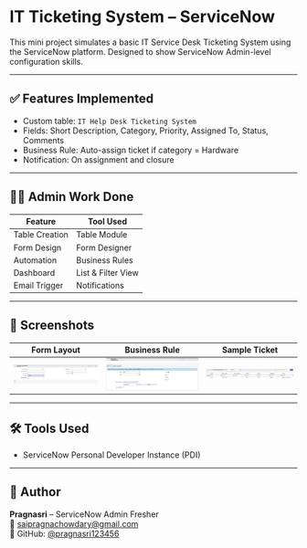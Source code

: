 
# IT Ticketing System – ServiceNow

This mini project simulates a basic IT Service Desk Ticketing System using the ServiceNow platform. Designed to show ServiceNow Admin-level configuration skills.

---

## ✅ Features Implemented

- Custom table: `IT Help Desk Ticketing System`
- Fields: Short Description, Category, Priority, Assigned To, Status, Comments
- Business Rule: Auto-assign ticket if category = Hardware
- Notification: On assignment and closure

---

## 🧑‍💻 Admin Work Done

| Feature            | Tool Used         |
|--------------------|-------------------|
| Table Creation     | Table Module       |
| Form Design        | Form Designer      |
| Automation         | Business Rules     |
| Dashboard          | List & Filter View |
| Email Trigger      | Notifications      |

---

## 📸 Screenshots

| Form Layout | Business Rule | Sample Ticket |
|-------------|----------------|----------------|
| ![Form](form_layout.png) | ![BR](business_rule.png) | ![Ticket](sample_ticket.png) |

---

## 🛠 Tools Used
- ServiceNow Personal Developer Instance (PDI)

---

## 📄 Author

**Pragnasri** – ServiceNow Admin Fresher  
📧 saipragnachowdary@gmail.com  
🔗 GitHub: [@pragnasri123456](https://github.com/pragnasri123456)

